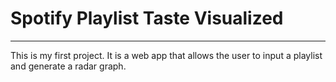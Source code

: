 # Spotify Playlist Taste Visualized
<hr>
This is my first project. It is a web app that allows the user to input a playlist 
and generate a radar graph. 